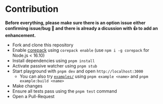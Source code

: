 # Contribution

**Before everything, please make sure there is an option issue either confirming issue/bug 🐛 and there is already a dicussion with 👍 to add an enhancement.**

- Fork and clone this repository
- Enable [corepack](https://github.com/nodejs/corepack) using `corepack enable` (use `npm i -g corepack` for Node.js < 16.10)
- Install dependencies using `pnpm install`
- Activate passive watcher using `pnpm stub`
- Start playground with `pnpm dev` and open `http://localhost:3000`
  - You can also try [`examples/`](https://github.com/unjs/nitro/tree/main/examples) using `pnpm example <name>` and `pnpm example:build <name>`
- Make changes
- Ensure all tests pass using the `pnpm test` command
- Open a Pull-Request
